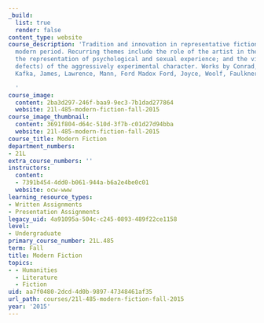 ```yaml
---
_build:
  list: true
  render: false
content_type: website
course_description: 'Tradition and innovation in representative fiction of the early
  modern period. Recurring themes include the role of the artist in the modern period;
  the representation of psychological and sexual experience; and the virtues (and
  defects) of the aggressively experimental character. Works by Conrad, Kipling, Babel,
  Kafka, James, Lawrence, Mann, Ford Madox Ford, Joyce, Woolf, Faulkner, and Nabokov.

  '
course_image:
  content: 2ba3d297-246f-baa9-9ec3-7b1dad277864
  website: 21l-485-modern-fiction-fall-2015
course_image_thumbnail:
  content: 3691f804-d64c-510d-3f7b-c01d27d94bba
  website: 21l-485-modern-fiction-fall-2015
course_title: Modern Fiction
department_numbers:
- 21L
extra_course_numbers: ''
instructors:
  content:
  - 7391b454-4dd0-b061-944a-b6a2e4be0c01
  website: ocw-www
learning_resource_types:
- Written Assignments
- Presentation Assignments
legacy_uid: 4a91095a-504c-c245-0893-489f22ce1158
level:
- Undergraduate
primary_course_number: 21L.485
term: Fall
title: Modern Fiction
topics:
- - Humanities
  - Literature
  - Fiction
uid: aa7f0480-2dcd-4d0b-9897-47348461af35
url_path: courses/21l-485-modern-fiction-fall-2015
year: '2015'
---
```

